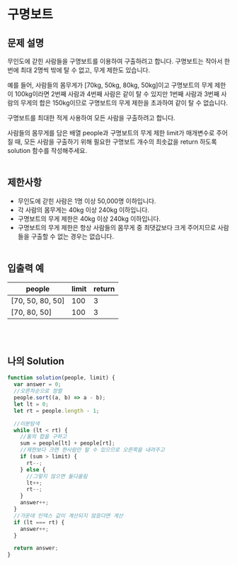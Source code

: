 # 구명보트

## 문제 설명

무인도에 갇힌 사람들을 구명보트를 이용하여 구출하려고 합니다. 구명보트는 작아서 한 번에 최대 2명씩 밖에 탈 수 없고, 무게 제한도 있습니다.

예를 들어, 사람들의 몸무게가 [70kg, 50kg, 80kg, 50kg]이고 구명보트의 무게 제한이 100kg이라면 2번째 사람과 4번째 사람은 같이 탈 수 있지만 1번째 사람과 3번째 사람의 무게의 합은 150kg이므로 구명보트의 무게 제한을 초과하여 같이 탈 수 없습니다.

구명보트를 최대한 적게 사용하여 모든 사람을 구출하려고 합니다.

사람들의 몸무게를 담은 배열 people과 구명보트의 무게 제한 limit가 매개변수로 주어질 때, 모든 사람을 구출하기 위해 필요한 구명보트 개수의 최솟값을 return 하도록 solution 함수를 작성해주세요.
<br/>
<br/>

## 제한사항

- 무인도에 갇힌 사람은 1명 이상 50,000명 이하입니다.
- 각 사람의 몸무게는 40kg 이상 240kg 이하입니다.
- 구명보트의 무게 제한은 40kg 이상 240kg 이하입니다.
- 구명보트의 무게 제한은 항상 사람들의 몸무게 중 최댓값보다 크게 주어지므로 사람들을 구출할 수 없는 경우는 없습니다.
  <br/>
  <br/>

## 입출력 예

| people           | limit | return |
| ---------------- | ----- | ------ |
| [70, 50, 80, 50] | 100   | 3      |
| [70, 80, 50]     | 100   | 3      |

<br/>
<br/>

## 나의 Solution

```javascript
function solution(people, limit) {
  var answer = 0;
  //오른차순으로 정렬
  people.sort((a, b) => a - b);
  let lt = 0;
  let rt = people.length - 1;

  //이분탐색
  while (lt < rt) {
    //둘의 합을 구하고
    sum = people[lt] + people[rt];
    //제한보다 크면 한사람만 탈 수 있으므로 오른쪽을 내려주고
    if (sum > limit) {
      rt--;
    } else {
      //그렇지 않으면 둘다올림
      lt++;
      rt--;
    }
    answer++;
  }
  //가운데 인덱스 값이 계산되지 않읐다면 계산
  if (lt === rt) {
    answer++;
  }

  return answer;
}
```
